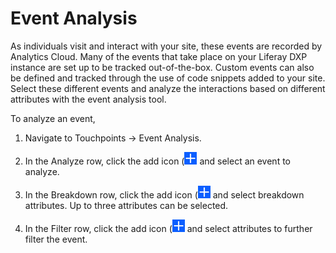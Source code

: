 # Event Analysis

As individuals visit and interact with your site, these events are recorded by Analytics Cloud. Many of the events that take place on your Liferay DXP instance are set up to be tracked out-of-the-box. Custom events can also be defined and tracked through the use of code snippets added to your site. Select these different events and analyze the interactions based on different attributes with the event analysis tool.

To analyze an event, 

1. Navigate to Touchpoints &rarr; Event Analysis. 

1. In the Analyze row, click the add icon (![Add](../../images/icon-add.png) and select an event to analyze. 

1. In the Breakdown row, click the add icon (![Add](../../images/icon-add.png) and select breakdown attributes. Up to three attributes can be selected.

1. In the Filter row, click the add icon (![Add](../../images/icon-add.png) and select attributes to further filter the event.